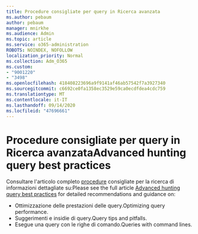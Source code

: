 ```yaml
---
title: Procedure consigliate per query in Ricerca avanzata
ms.author: pebaum
author: pebaum
manager: mnirkhe
ms.audience: Admin
ms.topic: article
ms.service: o365-administration
ROBOTS: NOINDEX, NOFOLLOW
localization_priority: Normal
ms.collection: Adm_O365
ms.custom:
- "9001220"
- "3498"
ms.openlocfilehash: 418408223696a9f9141af46ab57542f7a3927340
ms.sourcegitcommit: c6692ce0fa1358ec3529e59ca0ecdfdea4cdc759
ms.translationtype: MT
ms.contentlocale: it-IT
ms.lasthandoff: 09/14/2020
ms.locfileid: "47696661"
---
```

# <a name="advanced-hunting-query-best-practices"></a><span data-ttu-id="c2982-102">Procedure consigliate per query in Ricerca avanzata</span><span class="sxs-lookup"><span data-stu-id="c2982-102">Advanced hunting query best practices</span></span>

<span data-ttu-id="c2982-103">Consultare l'articolo completo [procedure](https://docs.microsoft.com/windows/security/threat-protection/microsoft-defender-atp/advanced-hunting-best-practices#optimize-query-performance) consigliate per la ricerca di informazioni dettagliate su:</span><span class="sxs-lookup"><span data-stu-id="c2982-103">Please see the full article [Advanced hunting query best practices](https://docs.microsoft.com/windows/security/threat-protection/microsoft-defender-atp/advanced-hunting-best-practices#optimize-query-performance) for detailed recommendations and guidance on:</span></span>
- <span data-ttu-id="c2982-104">Ottimizzazione delle prestazioni delle query.</span><span class="sxs-lookup"><span data-stu-id="c2982-104">Optimizing query performance.</span></span>
- <span data-ttu-id="c2982-105">Suggerimenti e insidie di query.</span><span class="sxs-lookup"><span data-stu-id="c2982-105">Query tips and pitfalls.</span></span>
- <span data-ttu-id="c2982-106">Esegue una query con le righe di comando.</span><span class="sxs-lookup"><span data-stu-id="c2982-106">Queries with command lines.</span></span>


